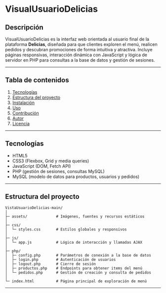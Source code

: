# VisualUsuarioDelicias

## Descripción

VisualUsuarioDelicias es la interfaz web orientada al usuario final de la plataforma **Delicias**, diseñada para que clientes exploren el menú, realicen pedidos y descubran promociones de forma intuitiva y atractiva. Incluye páginas responsivas, interacción dinámica con JavaScript y lógica de servidor en PHP para consultas a la base de datos y gestión de sesiones.

---

## Tabla de contenidos

1. [Tecnologías](#tecnologías)  
2. [Estructura del proyecto](#estructura-del-proyecto)  
3. [Instalación](#instalación)  
4. [Uso](#uso)  
5. [Contribución](#contribución)  
6. [Autor](#autor)  
7. [Licencia](#licencia)  

---

## Tecnologías

- HTML5  
- CSS3 (Flexbox, Grid y media queries)  
- JavaScript (DOM, Fetch API)  
- PHP (gestión de sesiones, consultas MySQL)  
- MySQL (modelo de datos para productos, usuarios y pedidos)  

---

## Estructura del proyecto

```
VistaUsuarioDelicias-main/
│
├─ assets/             # Imágenes, fuentes y recursos estáticos
│
├─ css/
│  └─ styles.css       # Estilos globales y responsivos
│
├─ js/
│  └─ app.js           # Lógica de interacción y llamadas AJAX
│
├─ php/
│  ├─ config.php       # Parámetros de conexión a la base de datos
│  ├─ login.php        # Autenticación de usuarios
│  ├─ logout.php       # Cierre de sesión
│  ├─ productos.php    # Endpoints para obtener items del menú
│  └─ pedidos.php      # Gestión de creación y consulta de pedidos
│
└─ index.html          # Página principal de exploración de menú
```

---

